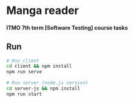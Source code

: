 # Manga reader

#### ITMO 7th term [Software Testing] course tasks

## Run

```bash
# Run client
cd client && npm install
npm run serve

# Run server (node.js version)
cd server-js && npm install
npm run start
```